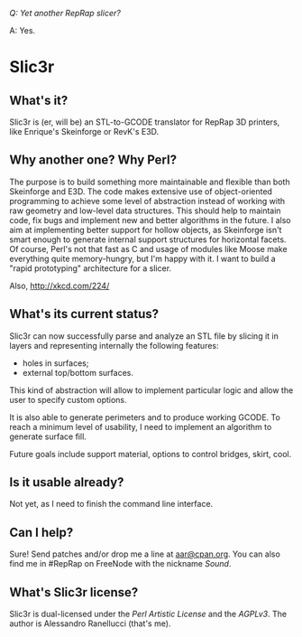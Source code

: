 _Q: Yet another RepRap slicer?_

A: Yes.

# Slic3r

## What's it?

Slic3r is (er, will be) an STL-to-GCODE translator for RepRap 3D printers, 
like Enrique's Skeinforge or RevK's E3D.

## Why another one? Why Perl?

The purpose is to build something more maintainable and flexible than both
Skeinforge and E3D. The code makes extensive use of object-oriented 
programming to achieve some level of abstraction instead of working with
raw geometry and low-level data structures.
This should help to maintain code, fix bugs and implement new and better
algorithms in the future.
I also aim at implementing better support for hollow objects, as Skeinforge
isn't smart enough to generate internal support structures for horizontal
facets.
Of course, Perl's not that fast as C and usage of modules like Moose make
everything quite memory-hungry, but I'm happy with it. I want to build a "rapid
prototyping" architecture for a slicer.

Also, http://xkcd.com/224/

## What's its current status?

Slic3r can now successfully parse and analyze an STL file by slicing it in
layers and representing internally the following features:

* holes in surfaces;
* external top/bottom surfaces.

This kind of abstraction will allow to implement particular logic and allow the
user to specify custom options.

It is also able to generate perimeters and to produce working GCODE.
To reach a minimum level of usability, I need to implement an algorithm to generate 
surface fill.

Future goals include support material, options to control bridges, skirt, cool.

## Is it usable already?

Not yet, as I need to finish the command line interface.

## Can I help?

Sure! Send patches and/or drop me a line at aar@cpan.org. You can also 
find me in #RepRap on FreeNode with the nickname _Sound_.

## What's Slic3r license?

Slic3r is dual-licensed under the _Perl Artistic License_ and the _AGPLv3_.
The author is Alessandro Ranellucci (that's me).
